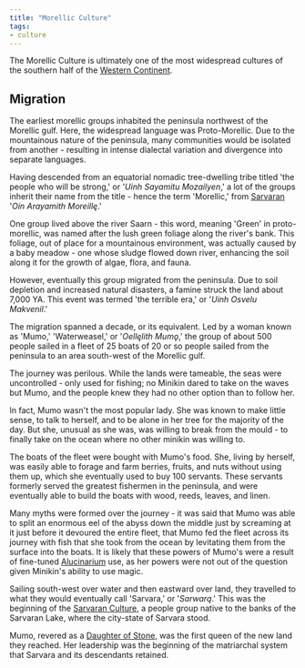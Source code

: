 ```yaml
---
title: "Morellic Culture"
tags:
- culture
---
```

The Morellic Culture is ultimately one of the most widespread cultures of the southern half of the [Western Continent](geography/2nd-realm/western-continent.md).

## Migration
The earliest morellic groups inhabited the peninsula northwest of the Morellic gulf. Here, the widespread language was Proto-Morellic. Due to the mountainous nature of the peninsula, many communities would be isolated from another - resulting in intense dialectal variation and divergence into separate languages.

Having descended from an equatorial nomadic tree-dwelling tribe titled 'the people who will be strong,' or '*Uinh Sayamitu Mozailyen*,' a lot of the groups inherit their name from the title - hence the term 'Morellic,' from [Sarvaran](cultures/morellic/sarvaran.md) '*Oin Arayamith Moreillę*.'

One group lived above the river Saarn - this word, meaning 'Green' in proto-morellic, was named after the lush green foliage along the river's bank. This foliage, out of place for a mountainous environment, was actually caused by a baby meadow - one whose sludge flowed down river, enhancing the soil along it for the growth of algae, flora, and fauna.

However, eventually this group migrated from the peninsula. Due to soil depletion and increased natural disasters, a famine struck the land about 7,000 YA. This event was termed 'the terrible era,' or '*Uinh Osvelu Makvenil*.'

The migration spanned a decade, or its equivalent. Led by a woman known as 'Mumo,' 'Waterweasel,' or '*Oellęlith Mumǫ*,' the group of about 500 people sailed in a fleet of 25 boats of 20 or so people sailed from the peninsula to an area south-west of the Morellic gulf.

The journey was perilous. While the lands were tameable, the seas were uncontrolled - only used for fishing; no Minikin dared to take on the waves but Mumo, and the people knew they had no other option than to follow her.

In fact, Mumo wasn't the most popular lady. She was known to make little sense, to talk to herself, and to be alone in her tree for the majority of the day. But she, unusual as she was, was willing to break from the mould - to finally take on the ocean where no other minikin was willing to.

The boats of the fleet were bought with Mumo's food. She, living by herself, was easily able to forage and farm berries, fruits, and nuts without using them up, which she eventually used to buy 100 servants. These servants formerly served the greatest fishermen in the peninsula, and were eventually able to build the boats with wood, reeds, leaves, and linen.

Many myths were formed over the journey - it was said that Mumo was able to split an enormous eel of the abyss down the middle just by screaming at it just before it devoured the entire fleet, that Mumo fed the fleet across its journey with fish that she took from the ocean by levitating them from the surface into the boats. It is likely that these powers of Mumo's were a result of fine-tuned [Alucinarium](phenomena/alucinara.md) use, as her powers were not out of the question given Minikin's ability to use magic.

Sailing south-west over water and then eastward over land, they travelled to what they would eventually call 'Sarvara,' or '*Sarwarą*.' This was the beginning of the [Sarvaran Culture](cultures/morellic/sarvaran.md), a people group native to the banks of the Sarvaran Lake, where the city-state of Sarvara stood.

Mumo, revered as a [Daughter of Stone](religions/morellic.md), was the first queen of the new land they reached. Her leadership was the beginning of the matriarchal system that Sarvara and its descendants retained.